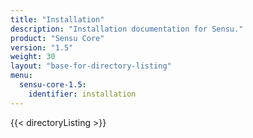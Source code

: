 ```yaml
---
title: "Installation"
description: "Installation documentation for Sensu."
product: "Sensu Core"
version: "1.5"
weight: 30
layout: "base-for-directory-listing"
menu:
  sensu-core-1.5:
    identifier: installation
---
```


{{< directoryListing >}}

